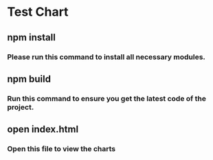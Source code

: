 # Test Chart

## npm install
### Please run this command to install all necessary modules.

## npm build
### Run this command to ensure you get the latest code of the project.

## open index.html
### Open this file to view the charts